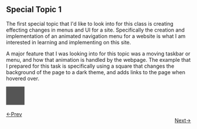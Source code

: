 ## Special Topic 1

The first special topic that I'd like to look into for this class is creating effecting changes in menus and UI for a site. Specifically the creation and implementation of an animated navigation menu for a website is what I am interested in learning and implementing on this site.


A major feature that I was looking into for this topic was a moving taskbar or menu, and how that animation is handled by the webpage. The example that I prepared for this task is specifically using a square that changes the background of the page to a dark theme, and adds links to the page when hovered over.

<style>
.square {
  height: 50px;
  width: 50px;
  background-color: #555;
  text-align: center;
}
.link
{
  visibility: hidden;
}
.square:hover{
  background-color: #000;

}
.link, .square:hover{
  visibility = visible;
  }
</style>

<div class ="square"></div>

<div class ="link"><a href="/index"> Main Page </a></div>

<div style="text-align: left"> <a href="/dp_4"> <-Prev </a> </div> <div style="text-align: right"> <a href="/st_2"> Next-> </a> </div>
